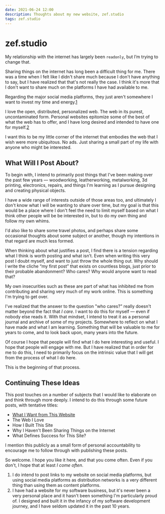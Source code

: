 ```yaml
---
date: 2021-06-24 12:00
description: Thoughts about my new website, zef.studio
tags: zef.studio
---
```


# zef.studio

My relationship with the internet has largely been `readonly`, but I’m trying to
change that.

Sharing things on the internet has long been a difficult thing for me. There was
a time when I felt like I didn't share much because I don't have anything to
say, but I have realized that that's not really the case. I think it's more that
I don't want to share much on the platforms I have had available to me.

Regarding the major social media platforms, they just aren't somewhere I want to
invest my time and energy.[1](#footnotes)

I love the open, distributed, personalized web. The web in its purest,
uncontaminated form. Personal websites epitomize some of the best of what the
web has to offer, and I have long desired and intended to have one for
myself.[2](#footnotes)

I want this to be my little corner of the internet that embodies the web that I
wish were more ubiquitous. No ads. Just sharing a small part of my life with
anyone who might be interested.

## What Will I Post About?

To begin with, I intend to primarily post things that I've been making over the
past few years — woodworking, leatherworking, metalworking, 3d printing,
electronics, repairs, and things I'm learning as I pursue designing and creating
physical objects.

I have a wide range of interests outside of those areas too, and ultimately I
don't know what I will be wanting to share over time, but my goal is that this
would be a place where I don't feel the need to limit myself based on what I
think other people will be be interested in, but to do my own thing and follow
my own whims.

I'd also like to share some travel photos, and perhaps share some occasional
thoughts about some subject or another, though my intentions in that regard are
much less formed.

When thinking about what justifies a post, I find there is a tension regarding
what I think is worth posting and what isn’t. Even when writing this very post I
doubt myself, and want to just throw the whole thing out. Why should I write the
cliche “my first post” that exists on countless blogs, just prior to their
probable abandonment? Who cares? Why would anyone want to read that?

My own insecurities such as these are part of what has inhibited me from
contributing and sharing very much of my work online. This is something I'm
trying to get over.

I've realized that the answer to the question "who cares?" really doesn't matter
beyond the fact that _I care_. I want to do this for myself — even if nobody
else reads it. With that mindset, I intend to treat it as a personal journal and
archive of some of my projects. Somewhere to reflect on what I have made and
what I am learning. Something that will be valuable to me for years to come, and
to look back upon, many years into the future.

Of course I hope that people will find what I do here interesting and useful. I
hope that people will engage with me. But I have realized that in order for me
to do this, I need to primarily focus on the intrinsic value that I will get
from the process of what I do here.

This is the beginning of that process.

## Continuing These Ideas

This post touches on a number of subjects that I would like to elaborate on and
think through more deeply. I intend to do this through some future posts, with
tentative titles:

- [What I Want from This Website](/journal/what-I-want-from-this-site)
- The Web I Love
- How I Built This Site
- Why I Haven't Been Sharing Things on the Internet
- What Defines Success for This Site?

I mention this publicly as a small form of personal accountability to encourage
me to follow through with publishing these posts.

So welcome. I hope you like it here, and that you come often. Even if you don't,
I hope that at least _I come often_.


1) I do intend to post links to my website on social media platforms, but using
social media platforms as distribution networks is a very different thing than
using them as content platforms.
2) I have had a website for my software business, but it's never been a very
personal place and it hasn't been something I'm particularly proud of. I
designed and built it in the infancy of my software development journey, and I
have seldom updated it in the past 10 years.
